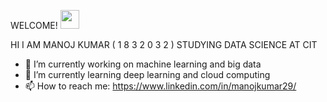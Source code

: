 WELCOME! <img src="https://raw.githubusercontent.com/MartinHeinz/MartinHeinz/master/wave.gif" width="30px">

HI I AM MANOJ KUMAR ( 1 8 3 2 0 3 2 )  STUDYING DATA SCIENCE AT CIT

- 🔭 I’m currently working on machine learning and big data
- 🌱 I’m currently learning deep learning and cloud computing
- 📫 How to reach me: https://www.linkedin.com/in/manojkumar29/
